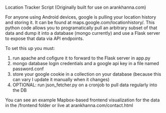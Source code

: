 Location Tracker Script (Originally built for use on arankhanna.com)

For anyone using Android devices, google is pulling your location history and storing it. It can be found at maps.google.com/locationhistory/. This python code allows you to programatically pull an arbitrary subset of that data and dump it into a database (mongo currently) and use a Flask server to expose that data via API endpoints.

To set this up you must:
1) run apache and cofigure it to forward to the Flask server in app.py
2) mongo database login credentials and a google api key in a file named password.conf
3) store your google cookie in a collection on your database (because this can vary I update it manually when it changes)
4) OPTIONAL: run json_fetcher.py on a cronjob to pull data regularly into the DB

You can see an example Mapbox-based frontend visualization for the data in the /frontend folder or live at arankhanna.com/contact.html
